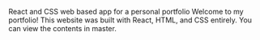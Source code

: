 React and CSS web based app for a personal portfolio
Welcome to my portfolio! This website was built with React, HTML, and CSS entirely. You can view the contents in master. 
